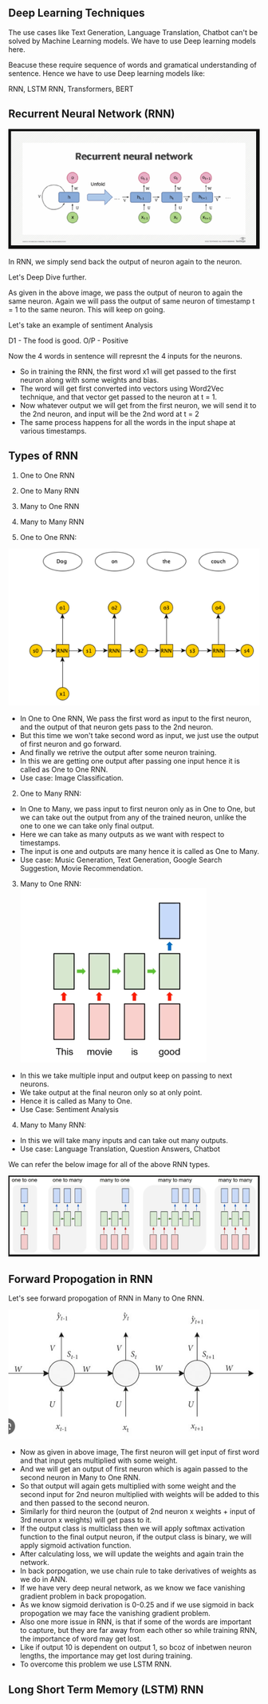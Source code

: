 ## Deep Learning Techniques

The use cases like Text Generation, Language Translation, Chatbot can't be solved by Machine Learning models.
We have to use Deep learning models here.

Beacuse these require sequence of words and gramatical understanding of sentence.
Hence we have to use Deep learning models like:

RNN, LSTM RNN, Transformers, BERT


## Recurrent Neural Network (RNN)

![alt text](image.png)

In RNN, we simply send back the output of neuron again to the neuron.

Let's Deep Dive further.

As given in the above image, we pass the output of neuron to again the same neuron.
Again we will pass the output of same neuron of timestamp t = 1 to the same neuron.
This will keep on going.


Let's take an example of sentiment Analysis

D1 - The food is good.
O/P - Positive

Now the 4 words in sentence will represnt the 4 inputs for the neurons.

- So in training the RNN, the first word x1 will get passed to the first neuron along with some weights and bias.
- The word will get first converted into vectors using Word2Vec technique, and that vector get passed to the neuron at t = 1.
- Now whatever output we will get from the first neuron, we will send it to the 2nd neuron, and input will be the 2nd word at t = 2
- The same process happens for all the words in the input shape at various timestamps.


## Types of RNN

1) One to One RNN
2) One to Many RNN
3) Many to One RNN
4) Many to Many RNN


1) One to One RNN:

![alt text](image-1.png)

- In One to One RNN, We pass the first word as input to the first neuron, and the output of that neuron gets pass to the 2nd neuron. 
- But this time we won't take second word as input, we just use the output of first neuron and go forward.
- And finally we retrive the output after some neuron training.
- In this we are getting one output after passing one input hence it is called as One to One RNN.
- Use case: Image Classification.


2) One to Many RNN:
- In One to Many, we pass input to first neuron only as in One to One, but we can take out the output from any of the trained neuron, unlike the one to one we can take only final output.
- Here we can take as many outputs as we want with respect to timestamps.
- The input is one and outputs are many hence it is called as One to Many.
- Use case: Music Generation, Text Generation, Google Search Suggestion, Movie Recommendation.


3) Many to One RNN:
![alt text](image-2.png)

- In this we take multiple input and output keep on passing to next neurons.
- We take output at the final neuron only so at only point.
- Hence it is called as Many to One.
- Use Case: Sentiment Analysis


4) Many to Many RNN:
- In this we will take many inputs and can take out many outputs.
- Use case: Language Translation, Question Answers, Chatbot

We can refer the below image for all of the above RNN types.

![alt text](image-3.png)



## Forward Propogation in RNN

Let's see forward propogation of RNN in Many to One RNN.

![alt text](image-4.png)

- Now as given in above image, The first neuron will get input of first word and that input gets multiplied with some weight.
- And we will get an output of first neuron which is again passed to the second neuron in Many to One RNN. 
- So that output will again gets multiplied with some weight and the second input for 2nd neuron multiplied with weights will be added to this and then passed to the second neuron.
- Similarly for third neuron the (output of 2nd neuron x weights + input of 3rd neuron x weights) will get pass to it.
- If the output class is multiclass then we will apply softmax activation function to the final output neuron, if the output class is binary, we will apply sigmoid activation function.
- After calculating loss, we will update the weights and again train the network. 
- In back porpogation, we use chain rule to take derivatives of weights as we do in ANN.
- If we have very deep neural network, as we know we face vanishing gradient problem in back propogation.
- As we know sigmoid derivation is 0-0.25 and if we use sigmoid in back propogation we may face the vanishing gradient problem.
- Also one more issue in RNN, is that if some of the words are important to capture, but they are far away from each other so while training RNN, the importance of word may get lost.
- Like if output 10 is dependent on output 1, so bcoz of inbetwen neuron lengths, the importance may get lost during training.
- To overcome this problem we use LSTM RNN.




## Long Short Term Memory (LSTM) RNN



